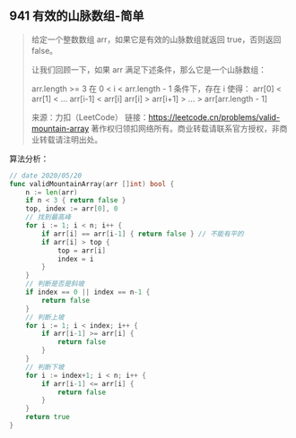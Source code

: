 ## 941 有效的山脉数组-简单

> 给定一个整数数组 arr，如果它是有效的山脉数组就返回 true，否则返回 false。
>
> 让我们回顾一下，如果 arr 满足下述条件，那么它是一个山脉数组：
>
> arr.length >= 3
> 在 0 < i < arr.length - 1 条件下，存在 i 使得：
> arr[0] < arr[1] < ... arr[i-1] < arr[i]
> arr[i] > arr[i+1] > ... > arr[arr.length - 1]
>
> 来源：力扣（LeetCode）
> 链接：https://leetcode.cn/problems/valid-mountain-array
> 著作权归领扣网络所有。商业转载请联系官方授权，非商业转载请注明出处。



算法分析：

```go
// date 2020/05/20
func validMountainArray(arr []int) bool {
    n := len(arr)
    if n < 3 { return false }
    top, index := arr[0], 0
    // 找到最高峰
    for i := 1; i < n; i++ {
        if arr[i] == arr[i-1] { return false } // 不能有平的
        if arr[i] > top {
            top = arr[i]
            index = i
        }
    }
    // 判断是否是斜坡
    if index == 0 || index == n-1 {
        return false
    }
    // 判断上坡
    for i := 1; i < index; i++ {
        if arr[i-1] >= arr[i] {
            return false
        }
    }
    // 判断下坡
    for i := index+1; i < n; i++ {
        if arr[i-1] <= arr[i] {
            return false
        }
    }
    return true
}
```

